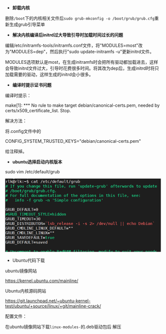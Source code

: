 - **卸载内核**

删除`/boot`下的内核相关文件后`sudo grub-mkconfig -o /boot/grub/grub.cfg`重新生成grub引导菜单

- **解决内核编译后initrd过大导致引导时加载时间过长的问题**

编辑/etc/initramfs-tools/initramfs.conf文件，将"MODULES=most"改为"MODULES=dep"，然后执行"sudo update-initramfs -u"更新initrd文件。

MODULES选项默认是most，在生成initramfs时会把所有驱动都加载进去，这样会导致initrd文件过大，引导时花费很多时间。将其改为dep后，生成initrd时将只加载需要的驱动，这样生成的initrd会小很多。

- **编译时提示证书问题**

编译时提示：

make[1]: *** No rule to make target debian/canonical-certs.pem, needed by certs/x509_certificate_list. Stop.

解决方法：

将.config文件中的

CONFIG_SYSTEM_TRUSTED_KEYS="debian/canonical-certs.pem"

给注释掉。

- **ubuntu选择启动内核版本**

sudo vim /etc/default/grub

![](./image/1.JPG)





- Ubuntu代码下载

ubuntu镜像网站

https://kernel.ubuntu.com/mainline/

Ubuntu内核源码网站

https://git.launchpad.net/~ubuntu-kernel-test/ubuntu/+source/linux/+git/mainline-crack/

配置文件：

在ubuntu镜像网站下载`linux-modules-`的.deb驱动包后  解压


